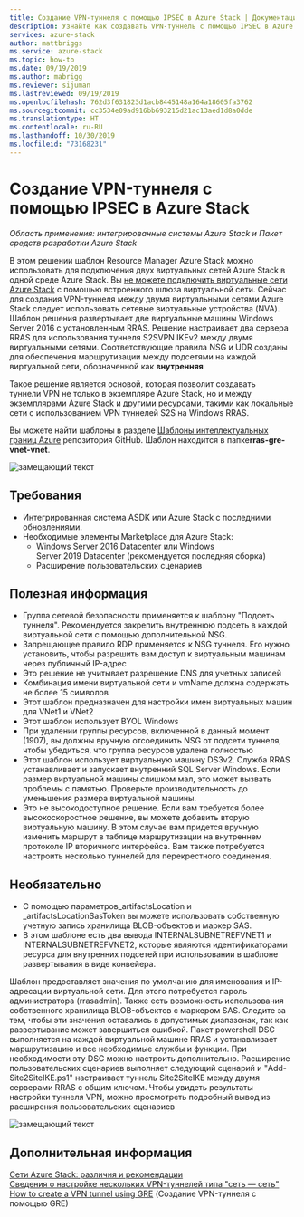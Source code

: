 ```yaml
---
title: Создание VPN-туннеля с помощью IPSEC в Azure Stack | Документация Майкрософт
description: Узнайте как создавать VPN-туннель с помощью IPSEC в Azure Stack.
services: azure-stack
author: mattbriggs
ms.service: azure-stack
ms.topic: how-to
ms.date: 09/19/2019
ms.author: mabrigg
ms.reviewer: sijuman
ms.lastreviewed: 09/19/2019
ms.openlocfilehash: 762d3f631823d1acb8445148a164a18605fa3762
ms.sourcegitcommit: cc3534e09ad916bb693215d21ac13aed1d8a0dde
ms.translationtype: HT
ms.contentlocale: ru-RU
ms.lasthandoff: 10/30/2019
ms.locfileid: "73168231"
---
```

# <a name="how-to-create-a-vpn-tunnel-using-ipsec--in-azure-stack"></a>Создание VPN-туннеля с помощью IPSEC в Azure Stack

*Область применения: интегрированные системы Azure Stack и Пакет средств разработки Azure Stack*

В этом решении шаблон Resource Manager Azure Stack можно использовать для подключения двух виртуальных сетей Azure Stack в одной среде Azure Stack. Вы [не можете подключить виртуальные сети Azure Stack](https://docs.microsoft.com/azure-stack/user/azure-stack-network-differences) с помощью встроенного шлюза виртуальной сети. Сейчас для создания VPN-туннеля между двумя виртуальными сетями Azure Stack следует использовать сетевые виртуальные устройства (NVA). Шаблон решения развертывает две виртуальные машины Windows Server 2016 с установленным RRAS. Решение настраивает два сервера RRAS для использования туннеля S2SVPN IKEv2 между двумя виртуальными сетями. Соответствующие правила NSG и UDR созданы для обеспечения маршрутизации между подсетями на каждой виртуальной сети, обозначенной как **внутренняя** 

Такое решение является основой, которая позволит создавать туннели VPN не только в экземпляре Azure Stack, но и между экземплярами Azure Stack и другими ресурсами, такими как локальные сети с использованием VPN туннелей S2S на Windows RRAS.

Вы можете найти шаблоны в разделе [Шаблоны интеллектуальных границ Azure](https://github.com/Azure-Samples/azure-intelligent-edge-patterns) репозитория GitHub. Шаблон находится в папке**rras-gre-vnet-vnet**. 

![замещающий текст](./media/azure-stack-network-howto-vpn-tunnel-ipsec/overview.png)

## <a name="requirements"></a>Требования

- Интегрированная система ASDK или Azure Stack с последними обновлениями. 
- Необходимые элементы Marketplace для Azure Stack:
    -  Windows Server 2016 Datacenter или Windows Server 2019 Datacenter (рекомендуется последняя сборка)
    -  Расширение пользовательских сценариев

## <a name="things-to-consider"></a>Полезная информация

- Группа сетевой безопасности применяется к шаблону "Подсеть туннеля".  Рекомендуется закрепить внутреннюю подсеть в каждой виртуальной сети с помощью дополнительной NSG.
- Запрещающее правило RDP применяется к NSG туннеля. Его нужно установить, чтобы разрешить вам доступ к виртуальным машинам через публичный IP-адрес
- Это решение не учитывает разрешение DNS для учетных записей
- Комбинация имени виртуальной сети и vmName должна содержать не более 15 символов
- Этот шаблон предназначен для настройки имен виртуальных машин для VNet1 и VNet2
- Этот шаблон использует BYOL Windows
- При удалении группы ресурсов, включенной в данный момент (1907), вы должны вручную отсоединить NSG от подсети туннеля, чтобы убедиться, что группа ресурсов удалена полностью
- Этот шаблон использует виртуальную машину DS3v2.  Служба RRAS устанавливает и запускает внутренний SQL Server Windows.  Если размер виртуальной машины слишком мал, это может вызвать проблемы с памятью.  Проверьте производительность до уменьшения размера виртуальной машины.
- Это не высокодоступное решение.  Если вам требуется более высокоскоростное решение, вы можете добавить вторую виртуальную машину. В этом случае вам придется вручную изменить маршрут в таблице маршрутизации на внутреннем протоколе IP вторичного интерфейса.  Вам также потребуется настроить несколько туннелей для перекрестного соединения.

## <a name="optional"></a>Необязательно

- С помощью параметров_artifactsLocation и _artifactsLocationSasToken вы можете использовать собственную учетную запись хранилища BLOB-объектов и маркер SAS.
- В этом шаблоне есть два вывода INTERNALSUBNETREFVNET1 и INTERNALSUBNETREFVNET2, которые являются идентификаторами ресурса для внутренних подсетей при использовании в шаблоне развертывания в виде конвейера.

Шаблон предоставляет значения по умолчанию для именования и IP-адресации виртуальной сети.  Для этого потребуется пароль администратора (rrasadmin). Также есть возможность использования собственного хранилища BLOB-объектов с маркером SAS.  Следите за тем, чтобы эти значения оставались в допустимых диапазонах, так как развертывание может завершиться ошибкой.  Пакет powershell DSC выполняется на каждой виртуальной машине RRAS и устанавливает маршрутизацию и все необходимые службы и функции.  При необходимости эту DSC можно настроить дополнительно.  Расширение пользовательских сценариев выполняет следующий сценарий и "Add-Site2SiteIKE.ps1" настраивает туннель Site2SiteIKE между двумя серверами RRAS с общим ключом.  Чтобы увидеть результаты настройки туннеля VPN, можно просмотреть подробный вывод из расширения пользовательских сценариев

![замещающий текст](./media/azure-stack-network-howto-vpn-tunnel-ipsec/s2svpntunnel.png)

## <a name="next-steps"></a>Дополнительная информация

[Сети Azure Stack: различия и рекомендации](azure-stack-network-differences.md)  
[Сведения о настройке нескольких VPN-туннелей типа "сеть — сеть"](network-howto-vpn-tunnel.md)  
[How to create a VPN tunnel using GRE](network-howto-vpn-tunnel-gre.md) (Создание VPN-туннеля с помощью GRE)